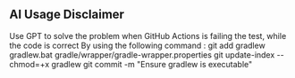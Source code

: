 ## AI Usage Disclaimer
Use GPT to solve the problem when GitHub Actions is failing the test, while the code is correct
By using the following command : 
git add gradlew gradlew.bat gradle/wrapper/gradle-wrapper.properties
git update-index --chmod=+x gradlew
git commit -m "Ensure gradlew is executable"
